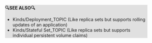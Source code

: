 <div style="margin:2em; background-color: #e0e0e0;">

<strong>🔍SEE ALSO🔍</strong>

 * Kinds/Deployment_TOPIC (Like replica sets but supports rolling updates of an application)
 * Kinds/Stateful Set_TOPIC (Like replica sets but supports individual persistent volume claims)

</div>

